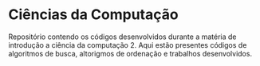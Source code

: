 # Ciências da Computação


Repositório contendo os códigos desenvolvidos durante a matéria de introdução a ciência da computação 2. Aqui estão presentes códigos de algoritmos de busca, altorigmos de ordenação e trabalhos desenvolvidos.
